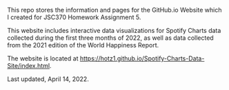 This repo stores the information and pages for the GitHub.io Website which I created for JSC370 Homework Assignment 5.

This website includes interactive data visualizations for Spotify Charts data collected during the first three months of 2022, as well as data collected from the 2021 edition of the World Happiness Report.

The website is located at https://hotz1.github.io/Spotify-Charts-Data-Site/index.html.

Last updated, April 14, 2022.